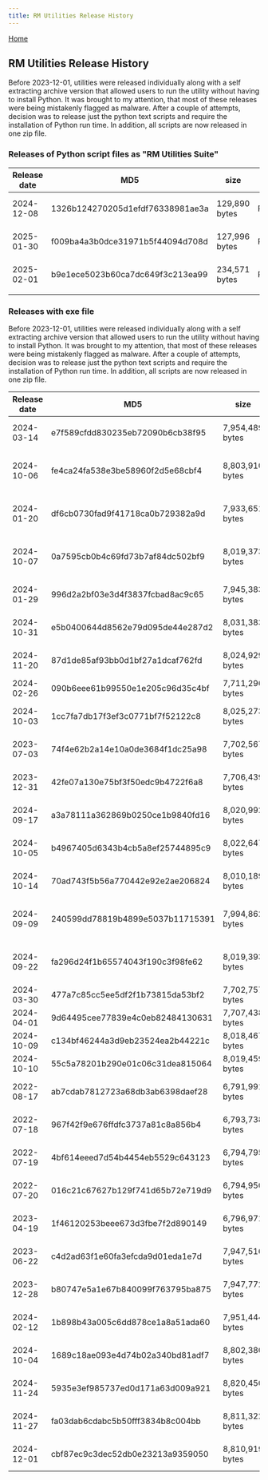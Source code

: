 ```yaml
---
title: RM Utilities Release History
---
```

[Home](https://richardotter.github.io)

## RM Utilities Release History

Before 2023-12-01, utilities were released individually along with a self extracting archive version that allowed users to run the utility without having to install Python.
It was brought to my attention, that most of these releases were being mistakenly flagged as malware.
After a couple of attempts, decision was to release just the python text scripts and require the installation of Python run time.
In addition, all scripts are now released in one zip file.

### Releases of Python script files as "RM Utilities Suite"

| Release date | MD5                              | size          | file name                     | path                                                                                                          |
| ------------ | -------------------------------- | ------------- | ----------------------------- | ------------------------------------------------------------------------------------------------------------- |
| 2024-12-08   | 1326b124270205d1efdf76338981ae3a | 129,890 bytes | RM Utilities Suite v1.0.0.zip | Releases\RM Utilities Suite\Release RM Utilities Suite v1.0.0 2024-12-08_203000\RM Utilities Suite v1.0.0.zip |
| 2025-01-30   | f009ba4a3b0dce31971b5f44094d708d | 127,996 bytes | RM Utilities Suite v1.0.1.zip | Releases\RM Utilities Suite\Release RM Utilities Suite v1.0.1 2025-01-30_230000\RM Utilities Suite v1.0.1.zip |
| 2025-02-01 | b9e1ece5023b60ca7dc649f3c213ea99 | 234,571 bytes | RM_Utilities_Suite_v1.0.2.zip | Releases\RM Utilities Suite\Release RM_Utilities_Suite_v1.0.2 2025-02-01_202626\RM_Utilities_Suite_v1.0.2.zip |
| | | | | |




### Releases with exe file

Before 2023-12-01, utilities were released individually along with a self extracting archive version that allowed users to run the utility without having to install Python.
It was brought to my attention, that most of these releases were being mistakenly flagged as malware.
After a couple of attempts, decision was to release just the python text scripts and require the installation of Python run time.
In addition, all scripts are now released in one zip file.


| Release date | MD5                              | size            | file name                           | path                                                                                                                            |
| ------------ | -------------------------------- | --------------- | ----------------------------------- | ------------------------------------------------------------------------------------------------------------------------------- |
| 2024-03-14   | e7f589cfdd830235eb72090b6cb38f95 | 7,954,489 bytes | ChangeSourceTemplate v1.0.0.zip     | Releases\ChangeSourceTemplate\Release ChangeSourceTemplate v1.0.0\ChangeSourceTemplate v1.0.0.zip                               |
| 2024-10-06   | fe4ca24fa538e3be58960f2d5e68cbf4 | 8,803,910 bytes | ChangeSourceTemplate v1.1.0.zip     | Releases\ChangeSourceTemplate\Release ChangeSourceTemplate v1.1.0 2024-10-06_152310\ChangeSourceTemplate v1.1.0.zip             |
| 2024-01-20   | df6cb0730fad9f41718ca0b729382a9d | 7,933,651 bytes | ChangeSrcForCitation v1.0.0.0.zip   | Releases\ChangeSrcForCitation\Release ChangeSrcForCitation v1.0.0.0\ChangeSrcForCitation v1.0.0.0.zip                           |
| 2024-10-07   | 0a7595cb0b4c69fd73b7af84dc502bf9 | 8,019,373 bytes | ChangeSrcForCitation v1.0.1.zip     | Releases\ChangeSrcForCitation\Release ChangeSrcForCitation v1.0.1 2024-10-07_173222\ChangeSrcForCitation v1.0.1.zip             |
| 2024-01-29   | 996d2a2bf03e3d4f3837fcbad8ac9c65 | 7,945,383 bytes | CitationSortOrder v1.0.0.0.zip      | Releases\CitationSortOrder\Release CitationSortOrder v1.0.0.0\CitationSortOrder v1.0.0.0.zip                                    |
| 2024-10-31   | e5b0400644d8562e79d095de44e287d2 | 8,031,383 bytes | CitationSortOrder v1.0.1.zip        | Releases\CitationSortOrder\Release CitationSortOrder v1.0.1 2024-10-31_105117\CitationSortOrder v1.0.1.zip                      |
| 2024-11-20   | 87d1de85af93bb0d1bf27a1dcaf762fd | 8,024,929 bytes | ColorFromGroup v1.0.0.zip           | Releases\ColorFromGroup\Release ColorFromGroup v1.0.0  2024-11-20_102150\ColorFromGroup v1.0.0.zip                              |
| 2024-02-26   | 090b6eee61b99550e1e205c96d35c4bf | 7,711,296 bytes | ConvertFact v1.0.0.zip              | Releases\ConvertFact\Release ConvertFact v1.0.0\ConvertFact v1.0.0.zip                                                          |
| 2024-10-03   | 1cc7fa7db17f3ef3c0771bf7f52122c8 | 8,025,273 bytes | ConvertFact v1.1.0.zip              | Releases\ConvertFact\Release ConvertFact v1.1.0 2024-10-03_165546\ConvertFact v1.1.0.zip                                        |
| 2023-07-03   | 74f4e62b2a14e10a0de3684f1dc25a98 | 7,702,567 bytes | GroupFromSQL v1.0.0.0.zip           | Releases\GroupFromSQL\Release GroupFromSQL v1.0.0.0\GroupFromSQL v1.0.0.0.zip                                                   |
| 2023-12-31   | 42fe07a130e75bf3f50edc9b4722f6a8 | 7,706,439 bytes | GroupFromSQL v1.1.0.0.zip           | Releases\GroupFromSQL\Release GroupFromSQL v1.1.0.0\GroupFromSQL v1.1.0.0.zip                                                   |
| 2024-09-17   | a3a78111a362869b0250ce1b9840fd16 | 8,020,992 bytes | GroupFromSQL v1.2.0.zip             | Releases\GroupFromSQL\Release GroupFromSQL v1.2.0 2024-09-17_190922\GroupFromSQL v1.2.0.zip                                     |
| 2024-10-05   | b4967405d6343b4cb5a8ef25744895c9 | 8,022,647 bytes | GroupFromSQL v1.3.0.zip             | Releases\GroupFromSQL\Release GroupFromSQL v1.3.0 2024-10-05_163936\GroupFromSQL v1.3.0.zip                                     |
| 2024-10-14   | 70ad743f5b56a770442e92e2ae206824 | 8,010,189 bytes | GroupFromSQL v1.3.1.zip             | Releases\GroupFromSQL\Release GroupFromSQL v1.3.1 2024-10-14_191321\GroupFromSQL v1.3.1.zip                                     |
| 2024-09-09   | 240599dd78819b4899e5037b11715391 | 7,994,862 bytes | ListCitationsForPersonID v1.0.0.zip | Releases\ListCitationsForPersonID\Release ListCitationsForPersonID v1.0.0 2024-09-09_184516\ListCitationsForPersonID v1.0.0.zip |
| 2024-09-22   | fa296d24f1b65574043f190c3f98fe62 | 8,019,393 bytes | ListCitationsForPersonID v1.1.0.zip | Releases\ListCitationsForPersonID\Release ListCitationsForPersonID v1.1.0 2024-09-22_111859\ListCitationsForPersonID v1.1.0.zip |
| 2024-03-30   | 477a7c85cc5ee5df2f1b73815da53bf2 | 7,702,757 bytes | RunSQL v0.9.1.zip                   | Releases\RunSQL\Release RunSQL v0.9.1\RunSQL v0.9.1.zip                                                                         |
| 2024-04-01   | 9d64495cee77839e4c0eb82484130631 | 7,707,438 bytes | RunSQL v1.0.0.zip                   | Releases\RunSQL\Release RunSQL v1.0.0 2024-04-01_143527\RunSQL v1.0.0.zip                                                       |
| 2024-10-09   | c134bf46244a3d9eb23524ea2b44221c | 8,018,467 bytes | RunSQL v1.1.0.zip                   | Releases\RunSQL\Release RunSQL v1.1.0 2024-10-09_131359\RunSQL v1.1.0.zip                                                       |
| 2024-10-10   | 55c5a78201b290e01c06c31dea815064 | 8,019,459 bytes | RunSQL v1.2.0.zip                   | Releases\RunSQL\Release RunSQL v1.2.0 2024-10-10_183831\RunSQL v1.2.0.zip                                                       |
| 2022-08-17   | ab7cdab7812723a68db3ab6398daef28 | 6,791,991 bytes | RM-TestExternalFiles v1.1.zip       | Releases\TestExternalFiles\Release TestExternalFiles v1.1.0.0\RM-TestExternalFiles v1.1.zip                                     |
| 2022-07-18   | 967f42f9e676ffdfc3737a81c8a856b4 | 6,793,738 bytes | TestExternalFiles v1.1.0.1.zip      | Releases\TestExternalFiles\Release TestExternalFiles v1.1.0.1\TestExternalFiles v1.1.0.1.zip                                    |
| 2022-07-19   | 4bf614eeed7d54b4454eb5529c643123 | 6,794,795 bytes | TestExternalFiles v1.2.0.0.zip      | Releases\TestExternalFiles\Release TestExternalFiles v1.2.0.0\TestExternalFiles v1.2.0.0.zip                                    |
| 2022-07-20   | 016c21c67627b129f741d65b72e719d9 | 6,794,950 bytes | TestExternalFiles v1.2.1.0.zip      | Releases\TestExternalFiles\Release TestExternalFiles v1.2.1.0\TestExternalFiles v1.2.1.0.zip                                    |
| 2023-04-19   | 1f46120253beee673d3fbe7f2d890149 | 6,796,971 bytes | TestExternalFiles v1.3.0.0.zip      | Releases\TestExternalFiles\Release TestExternalFiles v1.3.0.0\TestExternalFiles v1.3.0.0.zip                                    |
| 2023-06-22   | c4d2ad63f1e60fa3efcda9d01eda1e7d | 7,947,516 bytes | TestExternalFiles v1.4.0.0.zip      | Releases\TestExternalFiles\Release TestExternalFiles v1.4.0.0\TestExternalFiles v1.4.0.0.zip                                    |
| 2023-12-28   | b80747e5a1e67b840099f763795ba875 | 7,947,772 bytes | TestExternalFiles v1.5.0.0.zip      | Releases\TestExternalFiles\Release TestExternalFiles v1.5.0.0\TestExternalFiles v1.5.0.0.zip                                    |
| 2024-02-12   | 1b898b43a005c6dd878ce1a8a51ada60 | 7,951,444 bytes | TestExternalFiles v1.6.0.0.zip      | Releases\TestExternalFiles\Release TestExternalFiles v1.6.0.0\TestExternalFiles v1.6.0.0.zip                                    |
| 2024-10-04   | 1689c18ae093e4d74b02a340bd81adf7 | 8,802,380 bytes | TestExternalFiles v1.7.0.zip        | Releases\TestExternalFiles\Release TestExternalFiles v1.7.0 2024-10-04_154404\TestExternalFiles v1.7.0.zip                      |
| 2024-11-24   | 5935e3ef985737ed0d171a63d009a921 | 8,820,450 bytes | TestExternalFiles v1.8.0.zip        | Releases\TestExternalFiles\Release TestExternalFiles v1.8.0  2024-11-24_205721\TestExternalFiles v1.8.0.zip                     |
| 2024-11-27   | fa03dab6cdabc5b50fff3834b8c004bb | 8,811,322 bytes | TestExternalFiles v1.8.1.zip        | Releases\TestExternalFiles\Release TestExternalFiles v1.8.1  2024-11-27_144155\TestExternalFiles v1.8.1.zip                     |
| 2024-12-01   | cbf87ec9c3dec52db0e23213a9359050 | 8,810,919 bytes | TestExternalFiles v1.8.2.zip        | Releases\TestExternalFiles\Release TestExternalFiles v1.8.2  2024-12-01_132156\TestExternalFiles v1.8.2.zip                     |

